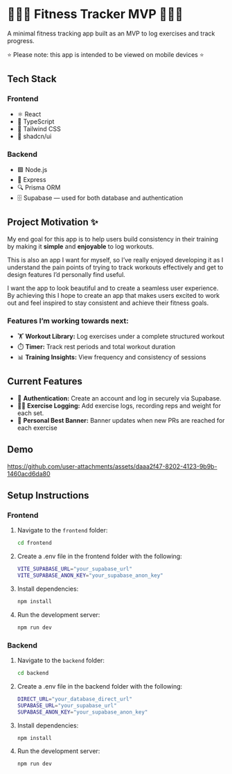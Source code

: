 # 🏋🏼‍♀️ Fitness Tracker MVP 🏋🏼‍♀️

A minimal fitness tracking app built as an MVP to log exercises and track progress.

⭐️ Please note: this app is intended to be viewed on mobile devices ⭐️

## Tech Stack

### **Frontend**

- ⚛️ React
- 🧩 TypeScript
- 🎨 Tailwind CSS
- 🧱 shadcn/ui

### **Backend**

- 🟩 Node.js
- 🚂 Express
- 🔍 Prisma ORM
- 🗄️ Supabase — used for both database and authentication

## Project Motivation ✨

My end goal for this app is to help users build consistency in their training by making it **simple** and **enjoyable** to log workouts.

This is also an app I want for myself, so I’ve really enjoyed developing it as I understand the pain points of trying to track workouts effectively and get to design features I’d personally find useful.

I want the app to look beautiful and to create a seamless user experience. By achieving this I hope to create an app that makes users excited to work out and feel inspired to stay consistent and achieve their fitness goals.

### Features I’m working towards next:

- 🏋️ **Workout Library:** Log exercises under a complete structured workout
- ⏱️ **Timer:** Track rest periods and total workout duration
- 📊 **Training Insights:** View frequency and consistency of sessions

## Current Features

- 🔐 **Authentication:** Create an account and log in securely via Supabase.
- 💪🏼 **Exercise Logging:** Add exercise logs, recording reps and weight for each set.
- 🎯 **Personal Best Banner:** Banner updates when new PRs are reached for each exercise

## Demo

https://github.com/user-attachments/assets/daaa2f47-8202-4123-9b9b-1460acd6da80

## Setup Instructions

### **Frontend**

1. Navigate to the `frontend` folder:

   ```bash
   cd frontend

   ```

2. Create a .env file in the frontend folder with the following:
   ```bash
   VITE_SUPABASE_URL="your_supabase_url"
   VITE_SUPABASE_ANON_KEY="your_supabase_anon_key"
   ```
3. Install dependencies:
   ```bash
   npm install
   ```
4. Run the development server:
   ```bash
   npm run dev
   ```

### **Backend**

1. Navigate to the `backend` folder:

   ```bash
   cd backend

   ```

2. Create a .env file in the backend folder with the following:
   ```bash
   DIRECT_URL="your_database_direct_url"
   SUPABASE_URL="your_supabase_url"
   SUPABASE_ANON_KEY="your_supabase_anon_key"
   ```
3. Install dependencies:
   ```bash
   npm install
   ```
4. Run the development server:
   ```bash
   npm run dev
   ```
